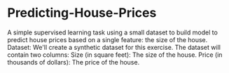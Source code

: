# Predicting-House-Prices
A simple supervised learning task using a small dataset to build  model to predict house prices based on a single feature: the size of the house.  Dataset:  We'll create a synthetic dataset for this exercise. The dataset will contain two columns:  Size (in square feet): The size of the house. Price (in thousands of dollars): The price of the house.
